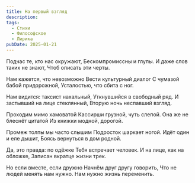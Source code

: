 ```yaml
---
title: На первый взгляд
description:
tags:
  - Стихи
  - Философское
  - Лирика
pubDate: 2025-01-21
---
```


Подчас те, кто нас окружают,
Бескомпромиссны и глупы.
И даже слов таких не знают,
Чтоб описать эти черты.

Нам кажется, что невозможно
Вести культурный диалог
С чумазой бабой придорожной,
Усталостью, что сбита с ног.

Нам видится: таксист нахальный,
Уткнувшийся в свободный ряд.
И застывший на лице стеклянный,
Вторую ночь неспавший взгляд.

Проходим мимо хамоватой
Кассирши грузной, чуть слепой.
Она же не блеснёт цитатой
Из книжки модной, дорогой.

Промеж толпы мы часто слышим
Подросток шаркает ногой.
Идёт один и еле дышит,
Боясь вернуться в дом родной.

Да, это правда: по одёжке
Тебя встречает человек.
И на лице, как на обложке,
Записан вкратце жизни трек.

Но если вместе, если дружно
Начнём друг другу говорить,
Что не людей менять нам нужно.
Нам нужно жизнь переменить.